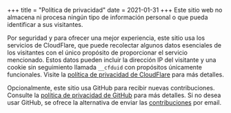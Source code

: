 +++
title = "Política de privacidad"
date = 2021-01-31
+++
Este sitio web no almacena ni procesa ningún tipo de información personal o que pueda identificar a sus visitantes.

Por seguridad y para ofrecer una mejor experiencia, este sitio usa los servicios de CloudFlare, que puede recolectar algunos datos esenciales de los visitantes con el único propósito de proporcionar el servicio mencionado. Estos datos pueden incluir la dirección IP del visitante y una cookie sin seguimiento llamada `__cfduid` con propósitos únicamente funcionales. Visite la [política de privacidad de CloudFlare](https://www.cloudflare.com/es-es/privacypolicy/) para más detalles.

Opcionalmente, este sitio usa GitHub para recibir nuevas contribuciones. Consulte la [política de privacidad de GitHub](https://docs.github.com/es/github/site-policy/github-privacy-statement) para más detalles. Si no desea usar GitHub, se ofrece la alternativa de enviar las [contribuciones](/contribuir) por email.
